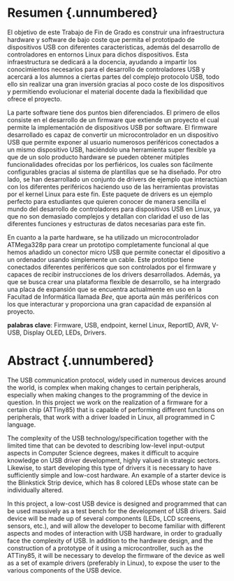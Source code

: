 <!-- Leave a blank line before the title -->

# Resumen {.unnumbered}

El objetivo de este Trabajo de Fin de Grado es construir una infraestructura hardware y software de bajo coste que permita el prototipado de dispositivos USB con diferentes características, además del desarrollo de controladores en entornos Linux para dichos dispositivos. Esta infraestructura se dedicará a la docencia, ayudando a impartir los conocimientos necesarios para el desarrollo de controladores USB y acercará a los alumnos a ciertas partes del complejo protocolo USB, todo ello sin realizar una gran inversión gracias al poco coste de los dispositivos y permitiendo evolucionar el material docente dada la flexibilidad que ofrece el proyecto.

La parte software tiene dos puntos bien diferenciados. El primero de ellos consiste en el desarrollo de un firmware que extiende un proyecto el cual permite la implementación de dispositivos USB por software. El firmware desarrollado es capaz de convertir un microcontrolador en un dispositivo USB que permite exponer al usuario numerosos periféricos conectados a un mismo dispositivo USB, haciéndolo una herramienta super flexible ya que de un solo producto hardware se pueden obtener mútiples funcionalidades ofrecidas por los perfiéricos, los cuales son fácilmente configurables gracias al sistema de plantillas que se ha diseñado. Por otro lado, se han desarrollado un conjunto de drivers de ejemplo que interactúan con los diferentes periféricos haciendo uso de las herramientas provistas por el kernel Linux para este fin. Este paquete de drivers es un ejemplo perfecto para estudiantes que quieren conocer de manera sencilla el mundo del desarrollo de controladores para dispositivos USB en Linux, ya que no son demasiado complejos y detallan con claridad el uso de las diferentes funciones y estructuras de datos necesarias para este fin.

En cuanto a la parte hardware, se ha utilizado un microcontrolador ATMega328p para crear un prototipo completamente funcional al que hemos añadido un conector micro USB que permite conectar el dipositivo a un ordenador usando simplemente un cable. Este prototipo tiene conectados diferentes periféricos que son controlados por el firmware y capaces de recibir instrucciones de los drivers desarrollados. Además, ya que se busca crear una plataforma flexible de desarrollo, se ha intergrado una placa de expansión que se encuentra actualmente en uso en la Facultad de Informática llamada *Bee*, que aporta aún más periféricos con los que interacturar y proporciona una gran capacidad de expansión al proyecto.

**palabras clave**: Firmware, USB, endpoint, kernel Linux, ReportID, AVR, V-USB, Display OLED, LEDs, Drivers.



# Abstract {.unnumbered}

The USB communication protocol, widely used in numerous devices around the world, is complex when making changes to certain peripherals, especially when making changes to the programming of the device in question. In this project we work on the realization of a firmware for a certain chip (ATTiny85) that is capable of performing different functions on peripherals, that work with a driver loaded in Linux, all programmed in C language.

The complexity of the USB technology/specification together with the limited time that can be devoted to describing low-level input-output aspects in Computer Science degrees, makes it difficult to acquire knowledge on USB driver development, highly valued in strategic sectors. Likewise, to start developing this type of drivers it is necessary to have sufficiently simple and low-cost hardware. An example of a starter device is the Blinkstick Strip device, which has 8 colored LEDs whose state can be individually altered.

In this project, a low-cost USB device is designed and programmed that can be used massively as a test bench for the development of USB drivers. Said device will be made up of several components (LEDs, LCD screens, sensors, etc.), and will allow the developer to become familiar with different aspects and modes of interaction with USB hardware, in order to gradually face the complexity of USB. In addition to the hardware design, and the construction of a prototype of it using a microcontroller, such as the ATTiny85, it will be necessary to develop the firmware of the device as well as a set of example drivers (preferably in Linux), to expose the user to the various components of the USB device.
